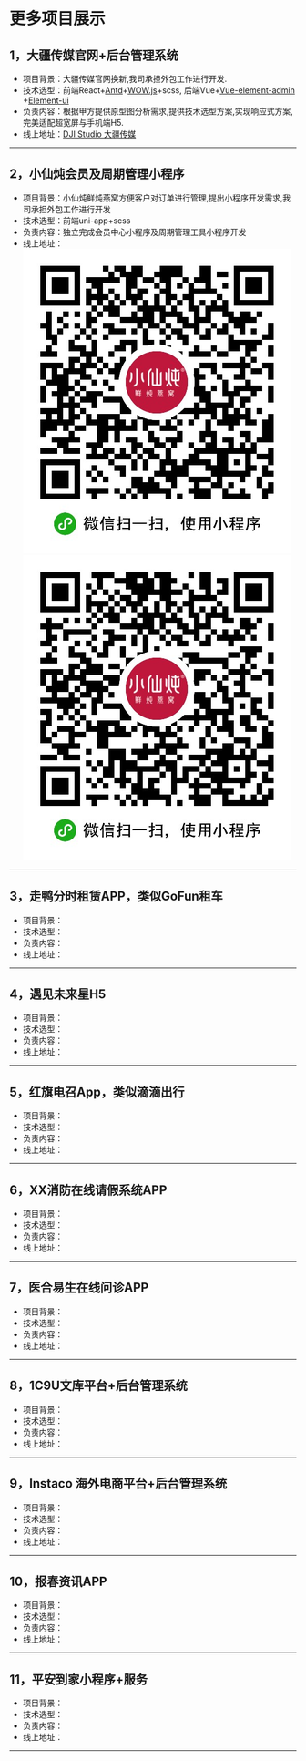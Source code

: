 # 更多项目展示

## 1，大疆传媒官网+后台管理系统
* 项目背景：大疆传媒官网换新,我司承担外包工作进行开发.
* 技术选型：前端React+[Antd](https://ant.design/index-cn)+[WOW.js](https://www.delac.io/wow/)+scss, 后端Vue+[Vue-element-admin](https://panjiachen.github.io/vue-element-admin-site/zh/) +[Element-ui](https://element.eleme.cn/#/zh-CN)
* 负责内容：根据甲方提供原型图分析需求,提供技术选型方案,实现响应式方案,完美适配超宽屏与手机端H5.
* 线上地址：[DJI Studio 大疆传媒](https://studio.dji.com/)
- - - -

## 2，小仙炖会员及周期管理小程序
* 项目背景：小仙炖鲜炖燕窝方便客户对订单进行管理,提出小程序开发需求,我司承担外包工作进行开发
* 技术选型：前端uni-app+scss
* 负责内容：独立完成会员中心小程序及周期管理工具小程序开发
* 线上地址：![会员小程序](Source/xxd_vip.jpg) ![周期修改小程序](Source/xxd_tool.jpg)
- - - -

## 3，走鸭分时租赁APP，类似GoFun租车
* 项目背景：
* 技术选型：
* 负责内容：
* 线上地址：
- - - -

## 4，遇见未来星H5
* 项目背景：
* 技术选型：
* 负责内容：
* 线上地址：
- - - -

## 5，红旗电召App，类似滴滴出行
* 项目背景：
* 技术选型：
* 负责内容：
* 线上地址：
- - - -

## 6，XX消防在线请假系统APP
* 项目背景：
* 技术选型：
* 负责内容：
* 线上地址：
- - - -

## 7，医合易生在线问诊APP
* 项目背景：
* 技术选型：
* 负责内容：
* 线上地址：
- - - -

## 8，1C9U文库平台+后台管理系统
* 项目背景：
* 技术选型：
* 负责内容：
* 线上地址：
- - - -

## 9，Instaco 海外电商平台+后台管理系统
* 项目背景：
* 技术选型：
* 负责内容：
* 线上地址：
- - - -

## 10，报春资讯APP
* 项目背景：
* 技术选型：
* 负责内容：
* 线上地址：
- - - -

## 11，平安到家小程序+服务
* 项目背景：
* 技术选型：
* 负责内容：
* 线上地址：
- - - -
